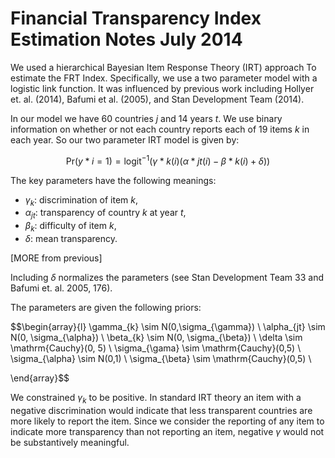 Financial Transparency Index Estimation Notes July 2014
=======================================================

We used a hierarchical Bayesian Item Response Theory (IRT) approach To estimate the FRT Index. Specifically, we use a two parameter model with a logistic link function. It was influenced by previous work including Hollyer et. al. (2014), Bafumi et al. (2005), and Stan Development Team (2014).

In our model we have 60 countries $j$ and 14 years $t$. We use binary information on whether or not each country reports each of 19 items $k$ in each year. So our two parameter IRT model is given by:

$$\mathrm{Pr}(y*{i}=1) = \mathrm{logit^{-1}}(\gamma*{k(i)}(\alpha*{jt(i)} - \beta*{k(i)} + \delta)) $$

The key parameters have the following meanings:

- $\gamma_{k}$: discrimination of item $k$,
- $\alpha_{jt}$: transparency of country $k$ at year $t$,
- $\beta_{k}$: difficulty of item $k$,
- $\delta$: mean transparency.

[MORE from previous]

Including $\delta$ normalizes the parameters (see Stan Development Team 33 and Bafumi et. al. 2005, 176).

The parameters are given the following priors:

$$\begin{array}{l}
\gamma_{k} \sim N(0,\sigma_{\gamma}) \\
\alpha_{jt} \sim N(0, \sigma_{\alpha}) \\
\beta_{k} \sim N(0, \sigma_{\beta}) \\
\delta \sim \mathrm{Cauchy}(0, 5) \\
\sigma_{\gama} \sim \mathrm{Cauchy}(0,5) \\
\sigma_{\alpha} \sim N(0,1) \\
\sigma_{\beta} \sim \mathrm{Cauchy}(0,5) \\

\end{array}$$

We constrained $\gamma_{k}$ to be positive. In standard IRT theory an item with a negative discrimination would indicate that less transparent countries are more likely to report the item. Since we consider the reporting of any item to indicate more transparency than not reporting an item, negative $\gamma$ would not be substantively meaningful.
